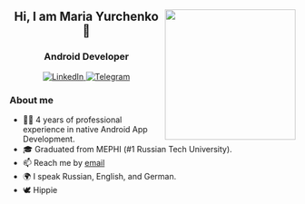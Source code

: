 <div id="header" align="center">
	<img align='right' src="https://user-images.githubusercontent.com/120378890/223352441-ead538c8-027a-478f-b71c-94ce3659f41a.gif" width="230">
	<h2>Hi, I am Maria Yurchenko 👋</h1>
	<h3>Android Developer</h3>
	
</div>

<div id="socials" align="center">
	<a href="https://www.linkedin.com/in/maria-a-yurchenko">
		<img src="https://img.shields.io/badge/LinkedIn-blue?style=for-the-badge&logo=linkedin&logoColor=white" alt="LinkedIn"/>
	</a>
	<a href="https://t.me/telefon3208">
		<img src="https://img.shields.io/badge/Telegram-blue?style=for-the-badge&logo=telegram&logoColor=white" alt="Telegram"/>
	</a>
</div>

### About me
- 👩‍💻 4 years of professional experience in native Android App Development.
- 🎓 Graduated from MEPHI (#1 Russian Tech University).
- 📫 Reach me by [email](maria.yurchenko33@gmail.com)
- 🌍 I speak Russian, English, and German.
- 🕊️ Hippie
